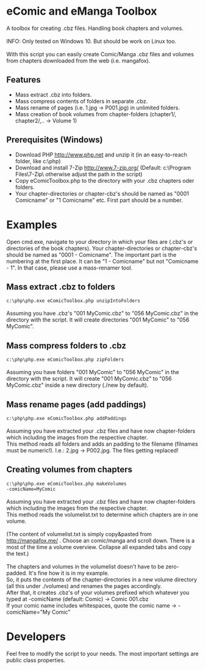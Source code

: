 # eComic and eManga Toolbox
A toolbox for creating .cbz files. Handling book chapters and volumes.
<br /><br />
INFO: Only tested on Windows 10. But should be work on Linux too.
<br /><br />
With this script you can easily create Comic/Manga .cbz files and volumes from chapters downloaded from the web (i.e. mangafox).
<br/>
## Features
- Mass extract .cbz into folders.
- Mass compress contents of folders in separate .cbz.
- Mass rename of pages (i.e. 1.jpg -> P001.jpg) in unlimited folders.
- Mass creation of book volumes from chapter-folders (chapter1/, chapter2/,.. -> Volume 1)

## Prerequisites (Windows)
- Download PHP http://www.php.net and unzip it (in an easy-to-reach folder, like c:\php)
- Download and install 7-Zip http://www.7-zip.org/ (Default: c:\Program Files\7-Zip\ otherwise adjust the path in the script)
- Copy eComicToolbox.php to the directory with your .cbz chapters oder folders.
- Your chapter-directories or chapter-cbz's should be named as "0001 Comicname" or "1 Comicname" etc. First part should be a number.

# Examples
Open cmd.exe, navigate to your directory in which your files are (.cbz's or directories of the book chapters).
Your chapter-directories or chapter-cbz's should be named as "0001 - Comicname". The important part is the numbering at the first place. It can be "1 - Comicname" but not "Comicname - 1". In that case, please use a mass-renamer tool.

## Mass extract .cbz to folders
<code>c:\php\php.exe eComicToolbox.php unzipIntoFolders</code>
<br />
<br />
Assuming you have .cbz's "001 MyComic.cbz" to "056 MyComic.cbz" in the directory with the script. It will create directories "001 MyComic" to "056 MyComic".

## Mass compress folders to .cbz
<code>c:\php\php.exe eComicToolbox.php zipFolders</code>
<br />
<br />
Assuming you have folders "001 MyComic" to "056 MyComic" in the directory with the script. It will create "001 MyComic.cbz" to "056 MyComic.cbz" inside a new directory (./new by default).

## Mass rename pages (add paddings)
<code>c:\php\php.exe eComicToolbox.php addPaddings</code>
<br />
<br />
Assuming you have extracted your .cbz files and have now chapter-folders which including the images from the respective chapter.<br />
This method reads all folders and adds an padding to the filename (filnames must be numeric!). I.e.: 2.jpg -> P002.jpg. The files getting replaced!

## Creating volumes from chapters
<code>c:\php\php.exe eComicToolbox.php makeVolumes -comicName=MyComic</code>
<br />
<br />
Assuming you have extracted your .cbz files and have now chapter-folders which including the images from the respective chapter.<br />
This method reads the volumelist.txt to determine which chapters are in one volume. <br /><br />
(The content of volumelist.txt is simply copy&pasted from http://mangafox.me/ . Choose an comic/manga and scroll down. There is a most of the time a volume overview. Collapse all expanded tabs and copy the text.)<br /><br />
The chapters and volumes in the volumelist doesn't have to be zero-padded. It's fine how it is in my example.<br />
So, it puts the contents of the chapter-directories in a new volume directory (all this under ./volumes) and renames the pages accordingly.
<br />After that, it creates .cbz's of your volumes prefixed which whatever you typed at -comicName (default: Comic) -> Comic 001.cbz<br />
If your comic name includes whitespaces, quote the comic name -> -comicName="My Comic"

# Developers
Feel free to modify the script to your needs. The most important settings are public class properties.
